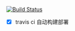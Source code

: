 
[![Build Status](https://travis-ci.org/cyea/cyea.github.io)](https://travis-ci.org/cyea/cyea.github.io)

- [x] travis ci 自动构建部署 
